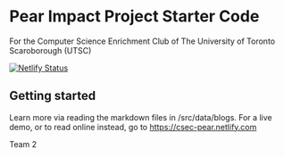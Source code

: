 # Pear Impact Project Starter Code
For the Computer Science Enrichment Club of The University of Toronto Scaroborough (UTSC)

[![Netlify Status](https://api.netlify.com/api/v1/badges/48928b73-3a4d-4a44-9a75-fed5d005593f/deploy-status)](https://app.netlify.com/sites/csec-pear/deploys)

## Getting started
Learn more via reading the markdown files in /src/data/blogs. For a live demo, or to read online instead, go to https://csec-pear.netlify.com

Team 2